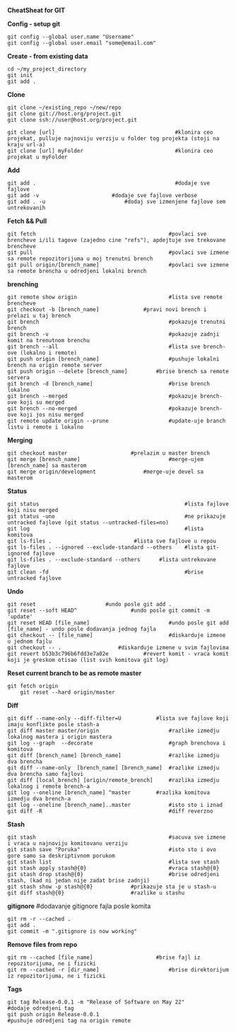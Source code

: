 **CheatSheat for GIT**



**Config - setup git**

	git config --global user.name "Username"
	git config --global user.email "some@email.com"
	

**Create - from existing data**

	cd ~/my_project_directory
	git init
	git add . 



**Clone**

	git clone ~/existing_repo ~/new/repo
	git clone git://host.org/project.git
	git clone ssh://user@host.org/project.git
	
	git clone [url]                                      #klonira ceo projekat, pulluje najnoviju verziju u folder tog projekta (stoji na kraju url-a)
	git clone [url] myFolder                             #klonira ceo projekat u myFolder
	
 	

**Add**

	git add .                                            #dodaje sve fajlove
 	git add -v 					     #dodaje sve fajlove verbose
 	git add . -u 					     #dodaj sve izmenjene fajlove sem untrekovanih


**Fetch && Pull**

	git fetch                                          #povlaci sve brencheve i/ili tagove (zajedno cine "refs"), apdejtuje sve trekovane brencheve
	git pull                                           #povlaci sve izmene sa remote repozitorijuma u moj trenutni brench
	git pull origin/[brench_name]                      #povlaci sve izmene sa remote brencha u odredjeni lokalni brench



**brenching**

	git remote show origin                             #lista sve remote brencheve
	git checkout -b [brench_name]			   #pravi novi brench i prelazi u taj brench
	git brench                                         #pokazuje trenutni brench
	git brench -v                                      #pokazuje zadnji komit na trenutnom brenchu     
	git brench --all                                   #lista sve brench-ove (lokalno i remote)
	git push origin [brench_name]                  	   #pushuje lokalni brench na origin remote server
	git push origin --delete [brench_name]    	   #brise brench sa remote servera
	git brench -d [brench_name]                        #brise brench lokalno
	git brench --merged                                #pokazuje brench-ove koji su merged
	git brench --no-merged                             #pokazuje brench-ove koji jos nisu merged
	git remote update origin --prune                   #update-uje branch listu i remote i lokalno

**Merging**

	git checkout master 				   #prelazim u master brench
	git merge [brench_name]                            #merge-ujem [brench_name] sa masterom
	git merge origin/development			   #merge-uje devel sa masterom

**Status**


	git status                                              #lista fajlove koji nisu merged
	git status -uno                                         #ne prikazuje untracked fajlove (git status --untracked-files=no)
	git log                                                 #lista komitova
	git ls-files . 					        #lista sve fajlove u repou
	git ls-files . --ignored --exclude-standard --others	#lista git-ignored fajlove
	git ls-files . --exclude-standard --others		#lista untrekovane fajlove
	git clean -fd                                           #brise untracked fajlove


**Undo**

	git reset					   #undo posle git add .
	git reset --soft HEAD^				   #undo posle git commit -m 'update'
	git reset HEAD [file_name]                         #undo posle git add [file_name] - undo posle dodavanja jednog fajla
	git checkout -- [file_name]                        #diskarduje izmene u jednom fajlu 
	git checkout -- . 				   #diskarduje izmene u svim fajlovima
	git revert b53b3c796b6fdd3e7a02e		   #revert komit - vraca komit koji je greskom otisao (list svih komitova git log)

**Reset current branch to be as remote master**

	git fetch origin
        git reset --hard origin/master


**Diff**

	git diff --name-only --diff-filter=U 		   #lista sve fajlove koji imaju konflikte posle stash-a
	git diff master master/origin                      #razlike izmedju lokalnog mastera i origin mastera
	git log --graph  --decorate                        #graph brenchova i komitova
	git diff [brench_name] [brench_name]               #razlike izmedju dva brencha
	git diff --name-only  [brench_name] [brench_name]  #razlike izmedju dva brencha samo fajlovi
	git diff [local_brench] [origin/remote_brench]     #razlika izmedju lokalnog i remote brench-a
	git log --oneline [brench_name] ^master   	   #razlika komitova izmedju dva brench-a
	git log --oneline [brench_name]..master            #isto sto i iznad
	git diff -R                                        #diff reverzno
    

**Stash**

	git stash                                          #sacuva sve izmene i vraca u najnoviju komitovanu verziju
	git stash save "Poruka"                            #isto sto i ovo gore samo sa deskriptivnom porukom
	git stash list                                     #lista sve stash 
	git stash apply stash@{0}                          #vraca stash@{0}
	git stash drop stash@{0}                           #brise odredjeni stash, (kad ni jedan nije zadat brise zadnji)
	git stash show -p stash@{0}			   #prikazuje sta je u stash-u
	git diff stash@{0}  				   #razlike u stashu


**gitignore**											#dodavanje gitignore fajla posle komita

	git rm -r --cached .
	git add .
	git commit -m ".gitignore is now working"


**Remove files from repo**

	git rm --cached [file_name]					   #brise fajl iz repozitorijuma, ne i fizicki
	git rm --cached -r [dir_name]					   #brise direktorijum iz repozitorijuma, ne i fizicki


**Tags**

	git tag Release-0.0.1 -m "Release of Software on May 22"                #dodaje odredjeni tag 
	git push origin Release-0.0.1                                           #pushuje odredjeni tag na origin remote

